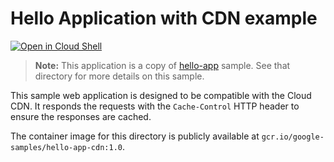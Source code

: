 # Hello Application with CDN example

[![Open in Cloud Shell](https://gstatic.com/cloudssh/images/open-btn.svg)](https://ssh.cloud.google.com/cloudshell/editor?cloudshell_git_repo=https://github.com/GoogleCloudPlatform/kubernetes-engine-samples&cloudshell_tutorial=hello-app-cdn/README.md)

> **Note:** This application is a copy of [hello-app](../hello-app) sample.
> See that directory for more details on this sample.

This sample web application is designed to be compatible with the Cloud CDN.
It responds the requests with the `Cache-Control` HTTP header to ensure the responses
are cached.

The container image for this directory is publicly available at
`gcr.io/google-samples/hello-app-cdn:1.0`.
